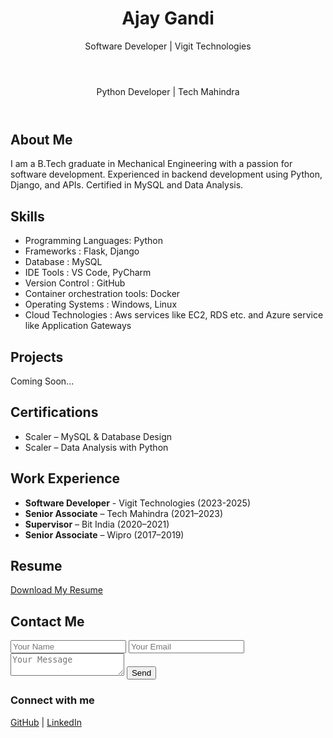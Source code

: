 <html lang="en">
<head>
  <meta charset="UTF-8" />
  <meta name="viewport" content="width=device-width, initial-scale=1.0"/>
  <title>Ajay Gandi | Portfolio</title>
  <link rel="stylesheet" href="style.css" />
</head>
<body>
  <header>
    <h1>Ajay Gandi</h1>
    <p>Software Developer | Vigit Technologies</p>
  </header>
  <header>
    <p>Python Developer | Tech Mahindra</p>
  </header>

  <section id="about">
    <h2>About Me</h2>
    <p>I am a B.Tech graduate in Mechanical Engineering with a passion for software development. Experienced in backend development using Python, Django, and APIs. Certified in MySQL and Data Analysis.</p>
  </section>

  <section id="skills">
    <h2>Skills</h2>
    <ul>
      <li>Programming Languages: Python
      <li>Frameworks           : Flask, Django</li>
      <li>Database             : MySQL</li>
      <li>IDE Tools            : VS Code, PyCharm</li>
      <li>Version Control      : GitHub</li>
      <li>Container orchestration tools: Docker</li>
      <li>Operating Systems    : Windows, Linux</li>
      <li>Cloud Technologies   : Aws services like EC2, RDS etc. and Azure service like Application Gateways</li>
    </ul>
  </section>

  <section id="projects">
    <h2>Projects</h2>
    <p>Coming Soon...</p>
  </section>

  <section id="certifications">
    <h2>Certifications</h2>
    <ul>
      <li>Scaler – MySQL & Database Design</li>
      <li>Scaler – Data Analysis with Python</li>
    </ul>
  </section>

  <section id="experience">
    <h2>Work Experience</h2>
    <ul>
      <li><strong>Software Developer</strong> - Vigit Technologies (2023-2025)</li>
      <li><strong>Senior Associate</strong> – Tech Mahindra (2021–2023)</li>
      <li><strong>Supervisor</strong> – Bit India (2020–2021)</li>
      <li><strong>Senior Associate</strong> – Wipro (2017–2019)</li>
    </ul>
  </section>

  <section id="resume">
    <h2>Resume</h2>
    <a href="Ajay_Resume.pdf" download>Download My Resume</a>
  </section>

  <section id="contact">
    <h2>Contact Me</h2>
    <form action="mailto:ajayajayajaya96@gmail.com" method="post" enctype="text/plain">
      <input type="text" name="Name" placeholder="Your Name" required>
      <input type="email" name="Email" placeholder="Your Email" required>
      <textarea name="Message" placeholder="Your Message"></textarea>
      <button type="submit">Send</button>
    </form>
  </section>

  <footer>
    <h3>Connect with me</h3>
    <a href="https://github.com/Ajay-Gandi">GitHub</a> |
    <a href="https://linkedin.com/in/ajaygandi">LinkedIn</a>
  </footer>
</body>
</html>
